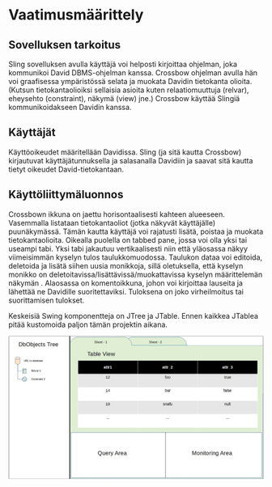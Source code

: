 # Vaatimusmäärittely
## Sovelluksen tarkoitus

Sling sovelluksen avulla käyttäjä voi helposti kirjoittaa ohjelman, joka kommunikoi David DBMS-ohjelman kanssa. Crossbow ohjelman avulla hän voi graafisessa ympäristössä selata ja muokata Davidin tietokanta olioita. (Kutsun tietokantaolioiksi sellaisia asioita kuten relaatiomuuttuja (relvar), eheysehto (constraint), näkymä (view) jne.) Crossbow käyttää Slingiä kommunikoidakseen Davidin kanssa.

## Käyttäjät
Käyttöoikeudet määritellään Davidissa. Sling (ja sitä kautta Crossbow) kirjautuvat käyttäjätunnuksella ja salasanalla Davidiin ja saavat sitä kautta tietyt oikeudet David-tietokantaan.

## Käyttöliittymäluonnos
Crossbown ikkuna on jaettu horisontaalisesti kahteen alueeseen. Vasemmalla listataan tietokantaoliot (jotka näkyvät käyttäjälle) puunäkymässä. Tämän kautta käyttäjä voi rajatusti lisätä, poistaa ja muokata tietokantaolioita. Oikealla puolella on tabbed pane, jossa voi olla yksi tai useampi tabi. Yksi tabi jakautuu vertikaalisesti niin että yläosassa näkyy viimeisimmän kyselyn tulos taulukkomuodossa. Taulukon dataa voi editoida, deletoida ja lisätä siihen uusia monikkoja, sillä oletuksella, että kyselyn monikko on deletoitavissa/lisättävissä/muokattavissa kyselyn määrittelemän näkymän . Alaosassa on komentoikkuna, johon voi kirjoittaa lauseita ja lähettää ne Davidille suoritettaviksi. Tuloksena on joko virheilmoitus tai suorittamisen tulokset.

Keskeisiä Swing komponentteja on JTree ja JTable. Ennen kaikkea JTablea pitää kustomoida paljon tämän projektin aikana.

![Wireframe](crossbow_wireframe.jpg)
